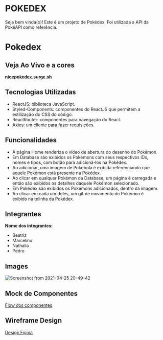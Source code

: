 # POKEDEX
Seja bem vinda(o)!
Este é um projeto de Pokédex. Foi utilizada a API da PokéAPI como referência.

# Pokedex

## Veja Ao Vivo e a cores

**[nicepokedex.surge.sh](https://nicepokedex.surge.sh)**

## Tecnologias Utilizadas

- ReactJS: biblioteca JavaScript. 
- Styled-Components: componentes do ReactJS que permitem a estilização do CSS do código.
- ReactRouter: componentes para navegação do React.
- Axios: um cliente para fazer requisições.

## Funcionalidades

- A página Home renderiza o vídeo de abertura do desenho do Pokémon. 
- Em Database são exibidos os Pokémons com seus respectivos IDs, nomes e tipos, com botão para adicioná-los na Pokédex. 
- Ao adicionar, uma imagem de Pokebola é exibida referenciando que aquele Pokémon está presente na Pokédex. 
- Ao clicar em qualquer Pokémon da Database, um página é carregada e então são exibidos os detalhes daquele Pokémon selecionado. 
- Em Pokédex são exibidos os Pokémons adicionados, dentro da imagem. 
- Ao clicar em cada um deles, um gif de movimento do Pokémon é exibido na telinha da Pokédex. 


## Integrantes

**Nome dos integrantes:**

- Beatriz
- Marcelino
- Nathalia
- Pedro


## Images
![Screenshot from 2021-04-25 20-49-42](https://user-images.githubusercontent.com/7757352/116013823-8702f800-a608-11eb-8c17-fec09aed2a35.png)


## Mock de Componentes

[Flow dos componentes](https://whimsical.com/pokedex-78Kr2UVCACKbNZKuoMLqqp)

## Wireframe Design
[Design Figma](https://www.figma.com/proto/CrM78q7Euv4Qnquzuzk577/Pokedex?node-id=11%3A4&scaling=min-zoom&page-id=0%3A1)

